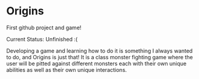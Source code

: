 # Origins
First github project and game!

Current Status: Unfinished :(

Developing a game and learning how to do it is something I always wanted to do, and Origins is just that! It is a class monster fighting game 
      where the user will be pitted against different monsters each with their own unique abilities as well as their own unique interactions.
      

